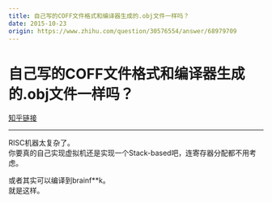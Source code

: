 ```yaml
---
title: 自己写的COFF文件格式和编译器生成的.obj文件一样吗？
date: 2015-10-23
origin: https://www.zhihu.com/question/30576554/answer/68979709
---
```

# 自己写的COFF文件格式和编译器生成的.obj文件一样吗？

[知乎链接](https://www.zhihu.com/question/30576554/answer/68979709)

---------

<span class="RichText ztext CopyrightRichText-richText" itemprop="text"><p>RISC机器太复杂了。<br>你要真的自己实现虚拟机还是实现一个Stack-based吧，连寄存器分配都不用考虑。</p>或者其实可以编译到brainf**k。<br>就是这样。</span>